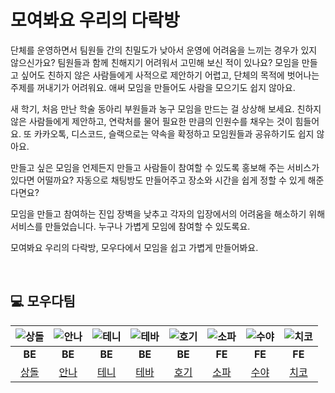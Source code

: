 # 모여봐요 우리의 다락방
단체를 운영하면서 팀원들 간의 친밀도가 낮아서 운영에 어려움을 느끼는 경우가 있지 않으신가요? 팀원들과 함께 친해지기 어려워서 고민해 보신 적이 있나요? 모임을 만들고 싶어도 친하지 않은 사람들에게 사적으로 제안하기 어렵고, 단체의 목적에 벗어나는 주제를 꺼내기가 어려워요. 애써 모임을 만들어도 사람을 모으기도 쉽지 않아요.

새 학기, 처음 만난 학술 동아리 부원들과 농구 모임을 만드는 걸 상상해 보세요. 친하지 않은 사람들에게 제안하고, 연락처를 물어 필요한 만큼의 인원수를 채우는 것이 힘들어요. 또 카카오톡, 디스코드, 슬랙으로는 약속을 확정하고 모임원들과 공유하기도 쉽지 않아요.

만들고 싶은 모임을 언제든지 만들고 사람들이 참여할 수 있도록 홍보해 주는 서비스가 있다면 어떨까요? 자동으로 채팅방도 만들어주고 장소와 시간을 쉽게 정할 수 있게 해준다면요?

모임을 만들고 참여하는 진입 장벽을 낮추고 각자의 입장에서의 어려움을 해소하기 위해 서비스를 만들었습니다. 누구나 가볍게 모임에 참여할 수 있도록요.

모여봐요 우리의 다락방, 모우다에서 모임을 쉽고 가볍게 만들어봐요.

<br>

## 💻 모우다팀 
| ![상돌](https://github.com/user-attachments/assets/9817062f-6213-47fb-94b2-77dbd08b9848) | ![안나](https://github.com/user-attachments/assets/83d147df-9b80-4703-aa66-3632da8e9ba4) | ![테니](https://github.com/user-attachments/assets/cf57b0b3-3a93-4f6e-8bac-8ab65261594c) | ![테바](https://github.com/user-attachments/assets/09151d0f-7f5d-4a3f-9c89-7c8e15abbd14) | ![호기](https://github.com/user-attachments/assets/276888b2-aae7-48bf-8e0e-31b7585f2e51) | ![소파](https://github.com/user-attachments/assets/96a04e69-ffce-411d-ad94-a5c1bbe27b5f) | ![수야](https://github.com/user-attachments/assets/b4427e5c-0d8a-467c-a2dd-137a4b5aecce) | ![치코](https://github.com/user-attachments/assets/76b25466-ab62-4e91-8b84-3139f8be8b71) |
|:----:|:----:|:----:|:----:|:----:|:----:|:----:|:----:|
| **BE** | **BE** | **BE** | **BE** | **BE** | **FE** | **FE** | **FE** |
| [상돌](https://github.com/pricelees) | [안나](https://github.com/Mingyum-Kim) | [테니](https://github.com/ay-eonii) | [테바](https://github.com/ksk0605) | [호기](https://github.com/hoyeonyy) | [소파](https://github.com/ss0526100) | [수야](https://github.com/cys4585) | [치코](https://github.com/jaeml06) |
